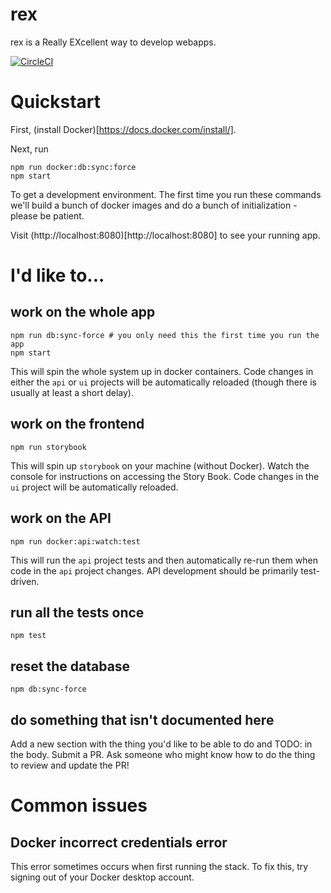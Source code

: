 # rex

rex is a Really EXcellent way to develop webapps.

[![CircleCI](https://circleci.com/gh/travis/rex.svg?style=svg)](https://circleci.com/gh/travis/rex)

# Quickstart

First, (install Docker)[https://docs.docker.com/install/].

Next, run

```
npm run docker:db:sync:force
npm start
```

To get a development environment. The first time you run these
commands we'll build a bunch of docker images and do a bunch of
initialization - please be patient.

Visit (http://localhost:8080)[http://localhost:8080] to see your running app.

# I'd like to...

## work on the whole app

```
npm run db:sync-force # you only need this the first time you run the app
npm start
```

This will spin the whole system up in docker containers. Code changes
in either the `api` or `ui` projects will be automatically reloaded
(though there is usually at least a short delay).

## work on the frontend

```
npm run storybook
```

This will spin up `storybook` on your machine (without Docker). Watch
the console for instructions on accessing the Story Book. Code changes
in the `ui` project will be automatically reloaded.

## work on the API

```
npm run docker:api:watch:test
```

This will run the `api` project tests and then automatically re-run
them when code in the `api` project changes. API development should be
primarily test-driven.

## run all the tests once

```
npm test
```

## reset the database

```
npm db:sync-force
```

## do something that isn't documented here

Add a new section with the thing you'd like to be able to do and TODO:
in the body. Submit a PR. Ask someone who might know how to do the
thing to review and update the PR!



# Common issues

## Docker incorrect credentials error

This error sometimes occurs when first running the stack. To fix this, try signing out of your Docker desktop account.
